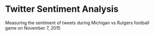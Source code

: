 <h1>Twitter Sentiment Analysis</h1>
<p>Measuring the sentiment of tweets during Michigan vs Rutgers football game on November 7, 2015</p>

